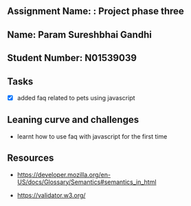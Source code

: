 ## Assignment Name: : Project phase three



## Name: Param Sureshbhai Gandhi



## Student Number: N01539039



## Tasks



- [x] added faq related to pets using javascript




## Leaning curve and challenges



- learnt how to use faq with javascript for the first time

## Resources



- https://developer.mozilla.org/en-US/docs/Glossary/Semantics#semantics_in_html

- https://validator.w3.org/
